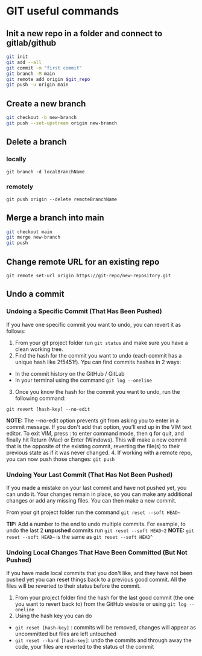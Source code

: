 # GIT useful commands

## Init a new repo in a folder and connect to gitlab/github
```bash
git init
git add --all
git commit -m "first commit"
git branch -M main
git remote add origin $git_repo
git push -u origin main
```

## Create a new branch
```bash
git checkout -b new-branch
git push --set-upstream origin new-branch
```

## Delete a branch
### locally
`git branch -d localBranchName`

### remotely
`git push origin --delete remoteBranchName`

## Merge a branch into main
```bash
git checkout main
git merge new-branch
git push
```

## Change remote URL for an existing repo
`git remote set-url origin https://git-repo/new-repository.git`

## Undo a commit
### Undoing a Specific Commit (That Has Been Pushed)

If you have one specific commit you want to undo, you can revert it as follows:

1. From your git project folder run `git status` and make sure you have a clean working tree.
2. Find the hash for the commit you want to undo (each commit has a unique hash like 2f5451f). Ypu can find commits hashes in 2 ways:
  - In the commit history on the GitHub / GitLab
  - In your terminal using the command `git log --oneline`
3. Once you know the hash for the commit you want to undo, run the following command: 

`git revert [hash-key] --no-edit`
  
  **NOTE:** The --no-edit option prevents git from asking you to enter in a commit message. If you don't add that option, you'll end up in the VIM text editor. To exit VIM, press : to enter command mode, then q for quit, and finally hit Return (Mac) or Enter (Windows).
  This will make a new commit that is the opposite of the existing commit, reverting the file(s) to their previous state as if it was never changed.
4. If working with a remote repo, you can now push those changes: `git push`

### Undoing Your Last Commit (That Has Not Been Pushed)

If you made a mistake on your last commit and have not pushed yet, you can undo it. 
Your changes remain in place, so you can make any additional changes or add any missing files. You can then make a new commit.

From your git project folder run the command `git reset --soft HEAD~`

**TIP:** Add a number to the end to undo multiple commits. For example, to undo the last 2 **unpushed** commits run `git reset --soft HEAD~2`
**NOTE:** `git reset --soft HEAD~` is the same as `git reset --soft HEAD^`


### Undoing Local Changes That Have Been Committed (But Not Pushed)

If you have made local commits that you don't like, and they have not been pushed yet you can reset things back to a previous good commit.
All the files will be reverted to their status before the commit.

1. From your project folder find the hash for the last good commit (the one you want to revert back to) from the GitHub website or using `git log --oneline`
2. Using the hash key you can do
  - `git reset [hash-key]` : commits will be removed, changes will appear as uncommitted but files are left untouched    
  - `git reset --hard [hash-key]`: undo the commits and through away the code, your files are reverted to the status of the commit
